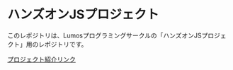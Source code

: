 # ハンズオンJSプロジェクト
このレポジトリは、Lumosプログラミングサークルの「ハンズオンJSプロジェクト」用のレポジトリです。

[プロジェクト紹介リンク]("https://lumos-info.notion.site/JavaScript-8ffa089c46404eb998f11a5648fa050b")